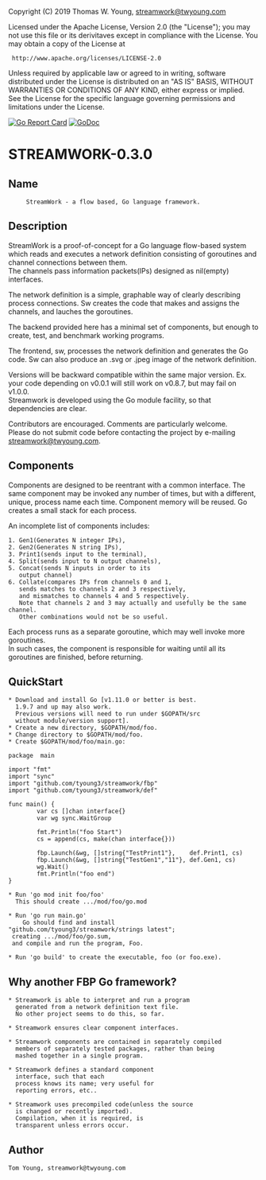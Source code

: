 Copyright (C) 2019 Thomas W. Young, streamwork@twyoung.com 

Licensed under the Apache License, Version 2.0 (the "License");
you may not use this file or its derivitaves except in compliance with the License.
You may obtain a copy of the License at

     http://www.apache.org/licenses/LICENSE-2.0

Unless required by applicable law or agreed to in writing, software
distributed under the License is distributed on an "AS IS" BASIS,
WITHOUT WARRANTIES OR CONDITIONS OF ANY KIND, either express or implied.
See the License for the specific language governing permissions and
limitations under the License.

[![Go Report Card](https://goreportcard.com/badge/tyoung3/streamwork)](https://goreportcard.com/report/tyoung3/streamwork)
[![GoDoc](https://godoc.org/github.com/tyoung3/streamwork?status.svg)](https://godoc.org/github.com/tyoung3/streamwork)

STREAMWORK-0.3.0 
================

Name
----

         StreamWork - a flow based, Go language framework.
         

Description
-----------

StreamWork is a proof-of-concept for a Go language 
flow-based system which reads and executes a network 
definition consisting of goroutines and channel connections
between them.  
The channels pass information packets(IPs) designed as 
nil(empty) interfaces.     

The network definition is a simple, graphable way of 
clearly describing process connections. Sw creates the code
that makes and assigns the channels, and lauches the goroutines.   

The backend provided here has a minimal set of components, but enough to 
create, test, and benchmark working programs.  

The frontend, sw, processes the network definition and 
generates the Go code.  Sw can also produce an .svg or 
.jpeg image of the network definition.

Versions will be backward compatible within the same major version. 
Ex. your code depending on v0.0.1 will still work on v0.8.7, 
but may fail on v1.0.0.  
Streamwork is developed using the Go module facility, 
so that dependencies are clear.   

Contributors are encouraged.  Comments are particularly welcome.   
Please do not submit code before contacting the project by e-mailing streamwork@twyoung.com.     


Components
----------

Components are designed to be reentrant with a common interface. 
The same component may be invoked any number of times, but 
with a different,
unique, process name each time.   Component memory will be reused. 
Go creates a small stack for each process.  

An incomplete list of components includes:

	1. Gen1(Generates N integer IPs), 
	2. Gen2(Generates N string IPs),
	3. Print1(sends input to the terminal), 
	4. Split(sends input to N output channels),  
	5. Concat(sends N inputs in order to its 
	   output channel)		  			
	6. Collate(compares IPs from channels 0 and 1,  
	   sends matches to channels 2 and 3 respectively, 
	   and mismatches to channels 4 and 5 respectively. 
	   Note that channels 2 and 3 may actually and usefully be the same channel.
	   Other combinations would not be so useful.
	    
Each process runs as a separate goroutine, which may well invoke more goroutines.  
In such cases, the component is responsible for waiting until all its goroutines are
finished, before returning.
 
QuickStart
----------

	* Download and install Go [v1.11.0 or better is best. 
	  1.9.7 and up may also work. 
	  Previous versions will need to run under $GOPATH/src 
	  without module/version support].   	
	* Create a new directory, $GOPATH/mod/foo.  
	* Change directory to $GOPATH/mod/foo.  
	* Create $GOPATH/mod/foo/main.go:
```	
package  main

import "fmt"
import "sync"
import "github.com/tyoung3/streamwork/fbp"
import "github.com/tyoung3/streamwork/def"

func main() {
        var cs []chan interface{}
        var wg sync.WaitGroup
        
        fmt.Println("foo Start")
        cs = append(cs, make(chan interface{}))

        fbp.Launch(&wg, []string{"TestPrint1"},    def.Print1, cs)
        fbp.Launch(&wg, []string{"TestGen1","11"}, def.Gen1, cs)
        wg.Wait()
        fmt.Println("foo end")
}

```
	* Run 'go mod init foo/foo'
	  This should create .../mod/foo/go.mod 

	* Run 'go run main.go'
		Go should find and install 
	"github.com/tyoung3/streamwork/strings latest"; 
	 creating .../mod/foo/go.sum, 
     and compile and run the program, Foo. 

    * Run 'go build' to create the executable, foo (or foo.exe). 
    
Why another FBP Go framework?
---------------------------------

	* Streamwork is able to interpret and run a program
	  generated from a network definition text file. 
	  No other project seems to do this, so far. 
	  
	* Streamwork ensures clear component interfaces.  
	
	* Streamwork components are contained in separately compiled 
	  members of separately tested packages, rather than being 
	  mashed together in a single program.

	* Streamwork defines a standard component 
	  interface, such that each
	  process knows its name; very useful for 
	  reporting errors, etc.. 
	  
	* Streamwork uses precompiled code(unless the source
	  is changed or recently imported).  
	  Compilation, when it is required, is 
	  transparent unless errors occur.
	  
      
Author
------

    Tom Young, streamwork@twyoung.com
